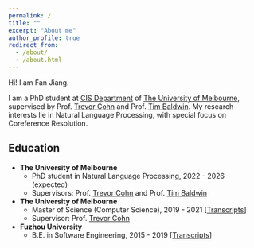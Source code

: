 ```yaml
---
permalink: /
title: ""
excerpt: "About me"
author_profile: true
redirect_from: 
  - /about/
  - /about.html
---
```


Hi! I am Fan Jiang.

I am a PhD student at [CIS Department](https://cis.unimelb.edu.au/) of [The University of Melbourne](https://www.unimelb.edu.au/), supervised by Prof. [Trevor Cohn](https://trevorcohn.github.io/) and Prof. [Tim Baldwin](https://people.eng.unimelb.edu.au/tbaldwin/). My research interests lie in Natural Language Processing, with special focus on Coreference Resolution.

Education
------
<!-- ### Education -->
  * **The University of Melbourne**
    * PhD student in Natural Language Processing, 2022 - 2026 (expected)
    * Supervisors: Prof. [Trevor Cohn](https://trevorcohn.github.io/) and Prof. [Tim Baldwin](https://people.eng.unimelb.edu.au/tbaldwin/)
  * **The University of Melbourne**
    * Master of Science (Computer Science), 2019 - 2021 [<a href='/files/msc-official-transcript.pdf'>Transcripts</a>]<br>
    * Supervisor: Prof. [Trevor Cohn](https://trevorcohn.github.io/) 
  * **Fuzhou University**
    * B.E. in Software Engineering, 2015 - 2019 [<a href='/files/undergraduate_transcript.pdf'>Transcripts</a>]<br>

<!-- <div style="width: 300px; margin: auto;"> -->
<!-- 	<script type="text/javascript" id="clustrmaps" src="//cdn.clustrmaps.com/map_v2.js?cl=ffffff&w=a&t=m&d=jLU-au9MRg0FCjJPPUhe6EsUYAL0TUO5hggAMnuOqlc"></script> -->
<!-- </div> -->
